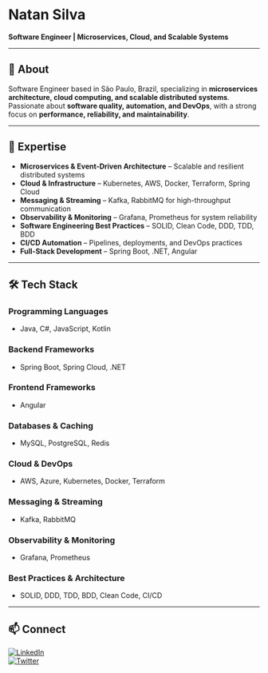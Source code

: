 # Natan Silva  

**Software Engineer | Microservices, Cloud, and Scalable Systems**  

---

## 📌 About  
Software Engineer based in São Paulo, Brazil, specializing in **microservices architecture, cloud computing, and scalable distributed systems**. Passionate about **software quality, automation, and DevOps**, with a strong focus on **performance, reliability, and maintainability**.  

---

## 🚀 Expertise  
- **Microservices & Event-Driven Architecture** – Scalable and resilient distributed systems  
- **Cloud & Infrastructure** – Kubernetes, AWS, Docker, Terraform, Spring Cloud  
- **Messaging & Streaming** – Kafka, RabbitMQ for high-throughput communication  
- **Observability & Monitoring** – Grafana, Prometheus for system reliability  
- **Software Engineering Best Practices** – SOLID, Clean Code, DDD, TDD, BDD  
- **CI/CD Automation** – Pipelines, deployments, and DevOps practices  
- **Full-Stack Development** – Spring Boot, .NET, Angular  

---

## 🛠️ Tech Stack  

### **Programming Languages**  
- Java, C#, JavaScript, Kotlin  

### **Backend Frameworks**  
- Spring Boot, Spring Cloud, .NET  

### **Frontend Frameworks**  
- Angular  

### **Databases & Caching**  
- MySQL, PostgreSQL, Redis  

### **Cloud & DevOps**  
- AWS, Azure, Kubernetes, Docker, Terraform  

### **Messaging & Streaming**  
- Kafka, RabbitMQ  

### **Observability & Monitoring**  
- Grafana, Prometheus  

### **Best Practices & Architecture**  
- SOLID, DDD, TDD, BDD, Clean Code, CI/CD  

---

## 📫 Connect  
[![LinkedIn](https://img.shields.io/badge/LinkedIn-NatanXDS-blue?logo=linkedin&style=flat)](https://linkedin.com/in/natanxds)  
[![Twitter](https://img.shields.io/badge/Twitter-CodeWithNatan-blue?logo=twitter&style=flat)](https://twitter.com/CodeWithNatan)  

